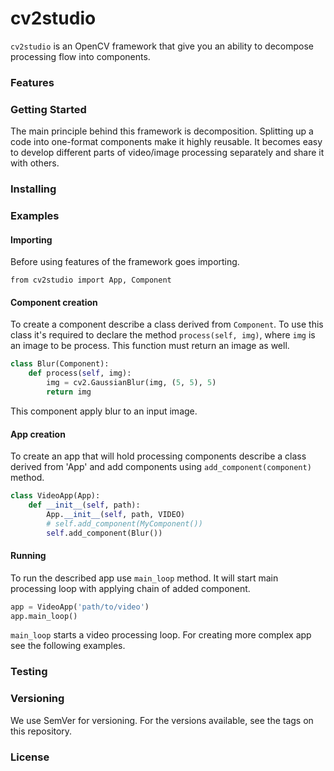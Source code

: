 # cv2studio

`cv2studio` is an OpenCV framework that give
you an ability to decompose processing flow into
components.

### Features

### Getting Started

The main principle behind this framework is decomposition.
Splitting up a code into one-format components make
it highly reusable. It becomes easy to develop
different parts of video/image processing separately and
share it with others.

### Installing

### Examples

#### Importing
Before using features of the framework
goes importing.

`from cv2studio import App, Component`

#### Component creation

To create a component describe a class derived from `Component`.
To use this class it's required to declare the method `process(self, img)`,
where `img` is an image to be process. This function must return an image as well.

```python
class Blur(Component):
    def process(self, img):
        img = cv2.GaussianBlur(img, (5, 5), 5)
        return img
```

This component apply blur to an input image.

#### App creation

To create an app that will hold processing components
describe a class derived from 'App' and add components
using `add_component(component)` method.

```python
class VideoApp(App):
    def __init__(self, path):
        App.__init__(self, path, VIDEO)
        # self.add_component(MyComponent())
        self.add_component(Blur())
```

#### Running
To run the described app use `main_loop` method.
It will start main processing loop with applying
chain of added component.

```python
app = VideoApp('path/to/video')
app.main_loop()
```

`main_loop` starts a video processing loop. For creating
more complex app see the following examples.


### Testing

### Versioning

We use SemVer for versioning. For the versions available,
see the tags on this repository.

### License



